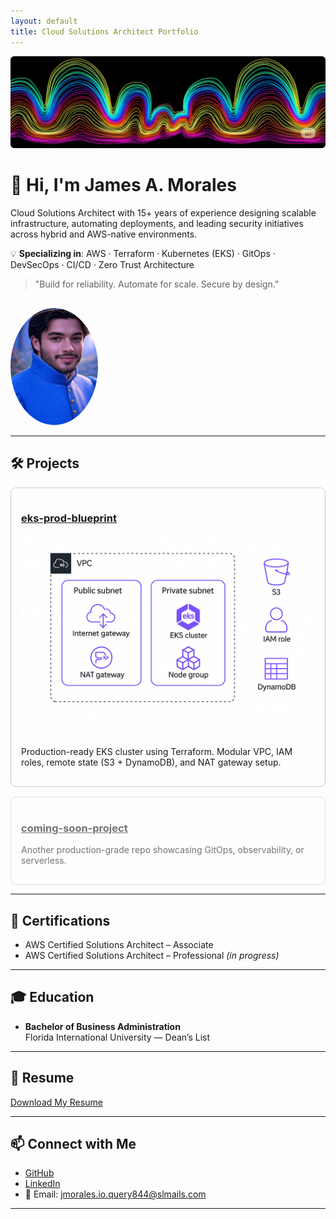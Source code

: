 ```yaml
---
layout: default
title: Cloud Solutions Architect Portfolio
---
```


<!-- Optional Banner -->
<img src="banner.jpg" alt="Banner" style="width: 100%; max-height: 200px; object-fit: cover; border-radius: 6px;" />

# 🚀 Hi, I'm James A. Morales

Cloud Solutions Architect with 15+ years of experience designing scalable infrastructure, automating deployments, and leading security initiatives across hybrid and AWS-native environments.


💡 **Specializing in**: AWS · Terraform · Kubernetes (EKS) · GitOps · DevSecOps · CI/CD · Zero Trust Architecture


> "Build for reliability. Automate for scale. Secure by design."

<!-- Optional Profile Picture -->
<img src="profile.jpg" alt="Profile photo" style="width: 140px; border-radius: 50%; margin-top: 1rem;" />

---

## 🛠️ Projects

<div style="display: flex; flex-wrap: wrap; gap: 1rem;">

  <div style="flex: 1 1 300px; border: 1px solid #ccc; border-radius: 8px; padding: 1rem;">
    <h3><a href="https://github.com/jamesmorales7654/eks-prod-blueprint" target="_blank">eks-prod-blueprint</a></h3>
    <img src="https://github.com/jamesmorales7654/eks-prod-blueprint/blob/main/architecture.png?raw=true" alt="EKS Architecture Diagram" style="max-width: 100%; border-radius: 8px; margin-bottom: 0.5rem;" />
    <p>Production-ready EKS cluster using Terraform. Modular VPC, IAM roles, remote state (S3 + DynamoDB), and NAT gateway setup.</p>
  </div>

  <div style="flex: 1 1 300px; border: 1px solid #ccc; border-radius: 8px; padding: 1rem; opacity: 0.6;">
    <h3><a href="#">coming-soon-project</a></h3>
    <p>Another production-grade repo showcasing GitOps, observability, or serverless.</p>
  </div>

</div>

---

## 📜 Certifications

- AWS Certified Solutions Architect – Associate  
- AWS Certified Solutions Architect – Professional *(in progress)*

---

## 🎓 Education

- **Bachelor of Business Administration**  
  Florida International University — Dean’s List

---

## 📄 Resume

[Download My Resume](resume.pdf)  
<!-- Upload your PDF to the repo root before this works -->

---

## 📫 Connect with Me

- [GitHub](https://github.com/jamesmorales7654)
- [LinkedIn](https://linkedin.com/in/jamesmorales7654) <!-- Update if needed -->
- 📧 Email: [jmorales.io.query844@slmails.com](mailto:jmorales.io.query844@slmails.com) <!-- Replace with your real or alias email -->

---

<!-- GoatCounter Analytics -->
<script data-goatcounter="https://jamesmorales7654.goatcounter.com/count" async src="//gc.zgo.at/count.js"></script>
